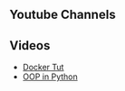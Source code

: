 ## Youtube Channels

## Videos
- [Docker Tut](https://www.youtube.com/watch?v=3c-iBn73dDE)
- [OOP in Python](https://www.youtube.com/watch?v=Ej_02ICOIgs)
